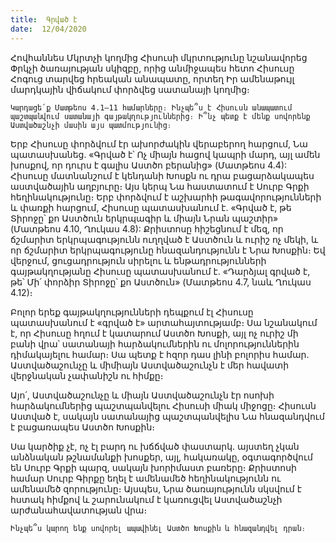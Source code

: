 ```yaml
---
title:  Գրված է
date:  12/04/2020
---
```


Հովհաննես Մկրտչի կողմից Հիսուսի մկրտությունը նշանավորեց Փրկչի ծառայության սկիզբը, որից անմիջապես հետո Հիսուսը Հոգուց տարվեց հրեական անապատը, որտեղ Իր ամենաթույլ մարդկային վիճակում փորձվեց սատանայի կողմից։

`Կարդացե՛ք Մատթեոս 4.1–11 համարները։ Ինչպե՞ս է Հիսուսն անապատում պաշտպանվում սատանայի գայթակղություններից։ Ի՞նչ պետք է մենք սովորենք Աստվածաշնչի մասին այս պատմությունից։`

Երբ Հիսուսը փորձվում էր ախորժակին վերաբերող հարցում, Նա պատասխանեց. «Գրված է՝ Ոչ միայն հացով կապրի մարդ, այլ ամեն խոսքով, որ դուրս է գալիս Աստծո բերանից» (Մատթեոս 4.4): Հիսուսը մատնանշում է կենդանի Խոսքն ու դրա բացարձակապես աստվածային աղբյուրը։ Այս կերպ Նա հաստատում է Սուրբ Գրքի հեղինակությունը։ Երբ փորձվում է աշխարհի թագավորությունների և փառքի հարցում, Հիսուսը պատասխանում է. «Գրված է, թե Տիրոջը՝ քո Աստծուն երկրպագիր և միայն Նրան պաշտիր» (Մատթեոս 4.10, Ղուկաս 4.8): Քրիստոսը հիշեցնում է մեզ, որ ճշմարիտ երկրպագությունն ուղղված է Աստծուն և ուրիշ ոչ մեկի, և որ ճշմարիտ երկրպագությունը հնազանդությունն է Նրա Խոսքին։ Եվ վերջում, ցուցադրություն սիրելու և ենթադրությունների գայթակղությանը Հիսուսը պատասխանում է. «Դարձյալ գրված է, թե՝ Մի՛ փորձիր Տիրոջը՝ քո Աստծուն» (Մատթեոս 4.7, նաև Ղուկաս 4.12)։

Բոլոր երեք գայթակղությունների դեպքում էլ Հիսուսը պատասխանում է «գրված է» արտահայտությամբ։ Սա նշանակում է, որ Հիսուսը հղում է կատարում Աստծո Խոսքի, այլ ոչ ուրիշ մի բանի վրա՝ սատանայի հարձակումներին ու մոլորություններին դիմակայելու համար։ Սա պետք է հզոր դաս լինի բոլորիս համար. Աստվածաշունչը և միմիայն Աստվածաշունչն է մեր հավատի վերջնական չափանիշն ու հիմքը։

Այո՛, Աստվածաշունչը և միայն Աստվածաշունչն էր ոսոխի հարձակումներից պաշտպանվելու Հիսուսի միակ միջոցը։ Հիսուսն Աստված է, սակայն սատանայից պաշտպանվելիս Նա հնազանդվում է բացառապես Աստծո Խոսքին։

Սա կարծիք չէ, ոչ էլ բարդ ու խճճված փաստարկ. այստեղ չկան անձնական թշնամանքի խոսքեր, այլ, հակառակը, օգտագործվում են Սուրբ Գրքի պարզ, սակայն խորիմաստ բառերը։ Քրիստոսի համար Սուրբ Գիրքը եղել է ամենամեծ հեղինակությունն ու ամենամեծ զորությունը։ Այսպես, Նրա ծառայությունն սկսվում է հստակ հիմքով և շարունակում է կառուցվել Աստվածաշնչի արժանահավատության վրա։

`Ինչպե՞ս կարող ենք սովորել ապավինել Աստծո Խոսքին և հնազանդվել դրան։`
